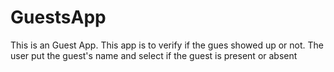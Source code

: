 # GuestsApp
This is an Guest App.
This app is to verify if the gues showed up or not.
The user put the guest's name and select if the guest is present or absent
